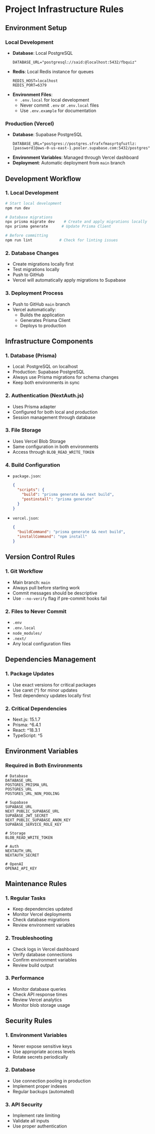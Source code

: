 # Project Infrastructure Rules

## Environment Setup

### Local Development
- **Database**: Local PostgreSQL
  ```
  DATABASE_URL="postgresql://said:@localhost:5432/fbquiz"
  ```
- **Redis**: Local Redis instance for queues
  ```
  REDIS_HOST=localhost
  REDIS_PORT=6379
  ```
- **Environment Files**:
  - `.env.local` for local development
  - Never commit `.env` or `.env.local` files
  - Use `.env.example` for documentation

### Production (Vercel)
- **Database**: Supabase PostgreSQL
  ```
  DATABASE_URL="postgres://postgres.sfrafxfmasyrtqfuztlz:[password]@aws-0-us-east-1.pooler.supabase.com:5432/postgres"
  ```
- **Environment Variables**: Managed through Vercel dashboard
- **Deployment**: Automatic deployment from `main` branch

## Development Workflow

### 1. Local Development
```bash
# Start local development
npm run dev

# Database migrations
npx prisma migrate dev    # Create and apply migrations locally
npx prisma generate      # Update Prisma Client

# Before committing
npm run lint            # Check for linting issues
```

### 2. Database Changes
- Create migrations locally first
- Test migrations locally
- Push to GitHub
- Vercel will automatically apply migrations to Supabase

### 3. Deployment Process
- Push to GitHub `main` branch
- Vercel automatically:
  - Builds the application
  - Generates Prisma Client
  - Deploys to production

## Infrastructure Components

### 1. Database (Prisma)
- Local: PostgreSQL on localhost
- Production: Supabase PostgreSQL
- Always use Prisma migrations for schema changes
- Keep both environments in sync

### 2. Authentication (NextAuth.js)
- Uses Prisma adapter
- Configured for both local and production
- Session management through database

### 3. File Storage
- Uses Vercel Blob Storage
- Same configuration in both environments
- Access through `BLOB_READ_WRITE_TOKEN`

### 4. Build Configuration
- `package.json`:
  ```json
  {
    "scripts": {
      "build": "prisma generate && next build",
      "postinstall": "prisma generate"
    }
  }
  ```
- `vercel.json`:
  ```json
  {
    "buildCommand": "prisma generate && next build",
    "installCommand": "npm install"
  }
  ```

## Version Control Rules

### 1. Git Workflow
- Main branch: `main`
- Always pull before starting work
- Commit messages should be descriptive
- Use `--no-verify` flag if pre-commit hooks fail

### 2. Files to Never Commit
- `.env`
- `.env.local`
- `node_modules/`
- `.next/`
- Any local configuration files

## Dependencies Management

### 1. Package Updates
- Use exact versions for critical packages
- Use caret (^) for minor updates
- Test dependency updates locally first

### 2. Critical Dependencies
- Next.js: 15.1.7
- Prisma: ^6.4.1
- React: ^18.3.1
- TypeScript: ^5

## Environment Variables

### Required in Both Environments
```env
# Database
DATABASE_URL
POSTGRES_PRISMA_URL
POSTGRES_URL
POSTGRES_URL_NON_POOLING

# Supabase
SUPABASE_URL
NEXT_PUBLIC_SUPABASE_URL
SUPABASE_JWT_SECRET
NEXT_PUBLIC_SUPABASE_ANON_KEY
SUPABASE_SERVICE_ROLE_KEY

# Storage
BLOB_READ_WRITE_TOKEN

# Auth
NEXTAUTH_URL
NEXTAUTH_SECRET

# OpenAI
OPENAI_API_KEY
```

## Maintenance Rules

### 1. Regular Tasks
- Keep dependencies updated
- Monitor Vercel deployments
- Check database migrations
- Review environment variables

### 2. Troubleshooting
- Check logs in Vercel dashboard
- Verify database connections
- Confirm environment variables
- Review build output

### 3. Performance
- Monitor database queries
- Check API response times
- Review Vercel analytics
- Monitor blob storage usage

## Security Rules

### 1. Environment Variables
- Never expose sensitive keys
- Use appropriate access levels
- Rotate secrets periodically

### 2. Database
- Use connection pooling in production
- Implement proper indexes
- Regular backups (automated)

### 3. API Security
- Implement rate limiting
- Validate all inputs
- Use proper authentication 